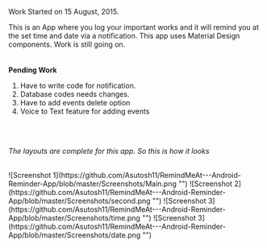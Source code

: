 Work Started on 15 August, 2015. <br>

This is an App where you log your important works and it will remind you at the set time and date via a notification.
This app uses Material Design components. Work is still going on. <em></em> <br>
<br><br>
<b>Pending Work</b><br>
1. Have to write code for notification.<br>
2. Database codes needs changes.<br>
3. Have to add events delete option<br>
4. Voice to Text feature for adding events 
<br>
<br>

<em>The layouts are complete for this app. So this is how it looks</em>


<br>
![Screenshot 1](https://github.com/Asutosh11/RemindMeAt---Android-Reminder-App/blob/master/Screenshots/Main.png "") 
![Screenshot 2](https://github.com/Asutosh11/RemindMeAt---Android-Reminder-App/blob/master/Screenshots/second.png "")
![Screenshot 3](https://github.com/Asutosh11/RemindMeAt---Android-Reminder-App/blob/master/Screenshots/time.png "")
![Screenshot 3](https://github.com/Asutosh11/RemindMeAt---Android-Reminder-App/blob/master/Screenshots/date.png "")
